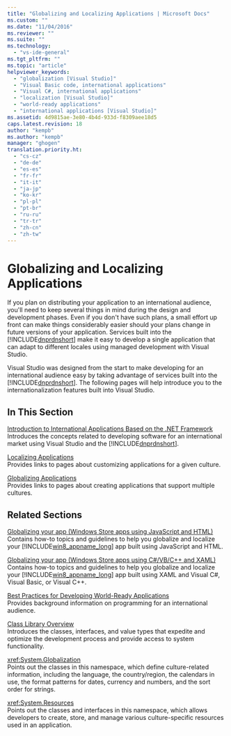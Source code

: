 ```yaml
---
title: "Globalizing and Localizing Applications | Microsoft Docs"
ms.custom: ""
ms.date: "11/04/2016"
ms.reviewer: ""
ms.suite: ""
ms.technology: 
  - "vs-ide-general"
ms.tgt_pltfrm: ""
ms.topic: "article"
helpviewer_keywords: 
  - "globalization [Visual Studio]"
  - "Visual Basic code, international applications"
  - "Visual C#, international applications"
  - "localization [Visual Studio]"
  - "world-ready applications"
  - "international applications [Visual Studio]"
ms.assetid: 4d9815ae-3e80-4b4d-933d-f8309aee18d5
caps.latest.revision: 18
author: "kempb"
ms.author: "kempb"
manager: "ghogen"
translation.priority.ht: 
  - "cs-cz"
  - "de-de"
  - "es-es"
  - "fr-fr"
  - "it-it"
  - "ja-jp"
  - "ko-kr"
  - "pl-pl"
  - "pt-br"
  - "ru-ru"
  - "tr-tr"
  - "zh-cn"
  - "zh-tw"
---
```

# Globalizing and Localizing Applications
If you plan on distributing your application to an international audience, you'll need to keep several things in mind during the design and development phases. Even if you don't have such plans, a small effort up front can make things considerably easier should your plans change in future versions of your application. Services built into the [!INCLUDE[dnprdnshort](../code-quality/includes/dnprdnshort_md.md)] make it easy to develop a single application that can adapt to different locales using managed development with Visual Studio.  
  
 Visual Studio was designed from the start to make developing for an international audience easy by taking advantage of services built into the [!INCLUDE[dnprdnshort](../code-quality/includes/dnprdnshort_md.md)]. The following pages will help introduce you to the internationalization features built into Visual Studio.  
  
## In This Section  
 [Introduction to International Applications Based on the .NET Framework](../ide/introduction-to-international-applications-based-on-the-dotnet-framework.md)  
 Introduces the concepts related to developing software for an international market using Visual Studio and the [!INCLUDE[dnprdnshort](../code-quality/includes/dnprdnshort_md.md)].  
  
 [Localizing Applications](../ide/localizing-applications.md)  
 Provides links to pages about customizing applications for a given culture.  
  
 [Globalizing Applications](../ide/globalizing-applications.md)  
 Provides links to pages about creating applications that support multiple cultures.  
  
## Related Sections  
 [Globalizing your app (Windows Store apps using JavaScript and HTML)](http://go.microsoft.com/fwlink/?LinkId=258266)  
 Contains how-to topics and guidelines to help you globalize and localize your [!INCLUDE[win8_appname_long](../debugger/includes/win8_appname_long_md.md)] app built using JavaScript and HTML.  
  
 [Globalizing your app (Windows Store apps using C#/VB/C++ and XAML)](http://go.microsoft.com/fwlink/?LinkId=258267)  
 Contains how-to topics and guidelines to help you globalize and localize your [!INCLUDE[win8_appname_long](../debugger/includes/win8_appname_long_md.md)] app built using XAML and Visual C#, Visual Basic, or Visual C++.  
  
 [Best Practices for Developing World-Ready Applications](../Topic/Best%20Practices%20for%20Developing%20World-Ready%20Applications.md)  
 Provides background information on programming for an international audience.  
  
 [Class Library Overview](../Topic/.NET%20Framework%20Class%20Library%20Overview.md)  
 Introduces the classes, interfaces, and value types that expedite and optimize the development process and provide access to system functionality.  
  
 <xref:System.Globalization>  
 Points out the classes in this namespace, which define culture-related information, including the language, the country/region, the calendars in use, the format patterns for dates, currency and numbers, and the sort order for strings.  
  
 <xref:System.Resources>  
 Points out the classes and interfaces in this namespace, which allows developers to create, store, and manage various culture-specific resources used in an application.